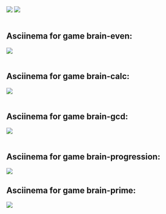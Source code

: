 <img src="https://github.com/MYiLA/frontend-project-lvl1/workflows/actions?query=workflow%3Anode-ci/badge.svg" />
<!-- https://github.com/<OWNER>/<REPOSITORY>/workflows/<WORKFLOW_NAME>/badge.svg
https://github.com/MYiLA/frontend-project-lvl1/actions -->

<a href="https://codeclimate.com/github/MYiLA/frontend-project-lvl1/maintainability">
  <img src="https://api.codeclimate.com/v1/badges/e7431b9c53d3f13c757a/maintainability" />
</a>

<br>
<br>

<h2>Asciinema for game brain-even:</h2>

<a href="https://asciinema.org/a/331508" target="_blank">
  <img src="https://asciinema.org/a/331508.svg" />
</a>

<br>
<br>

<h2>Asciinema for game brain-calc:</h2>

<a href="https://asciinema.org/a/331620" target="_blank">
  <img src="https://asciinema.org/a/331620.svg" />
</a>

<br>
<br>

<h2>Asciinema for game brain-gcd:</h2>

<a href="https://asciinema.org/a/331624" target="_blank">
  <img src="https://asciinema.org/a/331624.svg" />
</a>

<br>
<br>

<h2>Asciinema for game brain-progression:</h2>

<a href="https://asciinema.org/a/331784" target="_blank">
  <img src="https://asciinema.org/a/331784.svg" />
</a>

<h2>Asciinema for game brain-prime:</h2>

<a href="https://asciinema.org/a/331827" target="_blank">
  <img src="https://asciinema.org/a/331827.svg" />
</a>